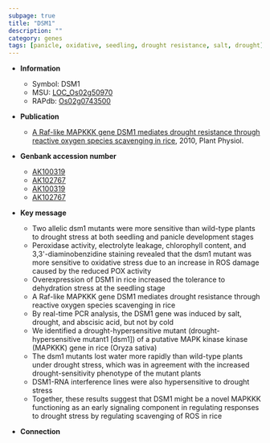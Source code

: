 ```yaml
---
subpage: true
title: "DSM1"
description: ""
category: genes
tags: [panicle, oxidative, seedling, drought resistance, salt, drought]
---
```


* **Information**  
    + Symbol: DSM1  
    + MSU: [LOC_Os02g50970](http://rice.plantbiology.msu.edu/cgi-bin/ORF_infopage.cgi?orf=LOC_Os02g50970)  
    + RAPdb: [Os02g0743500](http://rapdb.dna.affrc.go.jp/viewer/gbrowse_details/irgsp1?name=Os02g0743500)  

* **Publication**  
    + [A Raf-like MAPKKK gene DSM1 mediates drought resistance through reactive oxygen species scavenging in rice](http://www.ncbi.nlm.nih.gov/pubmed?term=A+Raf-like+MAPKKK+gene+DSM1+mediates+drought+resistance+through+reactive+oxygen+species+scavenging+in+rice%5BTitle%5D), 2010, Plant Physiol.

* **Genbank accession number**  
    + [AK100319](http://www.ncbi.nlm.nih.gov/nuccore/AK100319)
    + [AK102767](http://www.ncbi.nlm.nih.gov/nuccore/AK102767)
    + [AK100319](http://www.ncbi.nlm.nih.gov/nuccore/AK100319)
    + [AK102767](http://www.ncbi.nlm.nih.gov/nuccore/AK102767)

* **Key message**  
    + Two allelic dsm1 mutants were more sensitive than wild-type plants to drought stress at both seedling and panicle development stages
    + Peroxidase activity, electrolyte leakage, chlorophyll content, and 3,3'-diaminobenzidine staining revealed that the dsm1 mutant was more sensitive to oxidative stress due to an increase in ROS damage caused by the reduced POX activity
    + Overexpression of DSM1 in rice increased the tolerance to dehydration stress at the seedling stage
    + A Raf-like MAPKKK gene DSM1 mediates drought resistance through reactive oxygen species scavenging in rice
    + By real-time PCR analysis, the DSM1 gene was induced by salt, drought, and abscisic acid, but not by cold
    + We identified a drought-hypersensitive mutant (drought-hypersensitive mutant1 [dsm1]) of a putative MAPK kinase kinase (MAPKKK) gene in rice (Oryza sativa)
    + The dsm1 mutants lost water more rapidly than wild-type plants under drought stress, which was in agreement with the increased drought-sensitivity phenotype of the mutant plants
    + DSM1-RNA interference lines were also hypersensitive to drought stress
    + Together, these results suggest that DSM1 might be a novel MAPKKK functioning as an early signaling component in regulating responses to drought stress by regulating scavenging of ROS in rice

* **Connection**  



